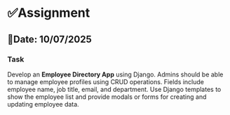 # ✅Assignment
## 📅Date: 10/07/2025
### Task
  Develop an **Employee Directory App** using Django. Admins should be able to manage employee profiles using CRUD operations. Fields include employee name, job title, email, and department. Use Django templates to show the employee list and provide modals or forms for creating and updating employee data.
